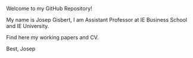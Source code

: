 Welcome to my GitHub Repository! 

My name is Josep Gisbert, I am Assistant Professor at IE Business School and IE University.

Find here my working papers and CV.

Best,
Josep
